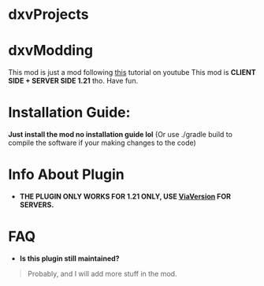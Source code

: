 # dxvProjects

# dxvModding
This mod is just a mod following [this](https://www.youtube.com/watch?v=oU8-qV-ZtUY&list=PLKGarocXCE1H_HxOYihQMq0mlpqiUJj4L) tutorial on youtube
This mod is **CLIENT SIDE + SERVER SIDE 1.21** tho. Have fun. 

# Installation Guide:
**Just install the mod no installation guide lol**
(Or use ./gradle build to compile the software if your making changes to the code)

# Info About Plugin
- **THE PLUGIN ONLY WORKS FOR 1.21 ONLY, USE [ViaVersion](https://modrinth.com/plugin/viaversion) FOR SERVERS.**
# FAQ
- **Is this plugin still maintained?**
> Probably, and I will add more stuff in the mod. 
